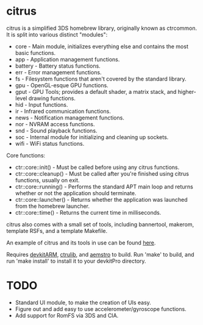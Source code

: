 # citrus

citrus is a simplified 3DS homebrew library, originally known as ctrcommon. It is split into various distinct "modules":
 * core - Main module, initializes everything else and contains the most basic functions.
 * app - Application management functions.
 * battery - Battery status functions.
 * err - Error management functions.
 * fs - Filesystem functions that aren't covered by the standard library.
 * gpu - OpenGL-esque GPU functions.
 * gput - GPU Tools; provides a default shader, a matrix stack, and higher-level drawing functions.
 * hid - Input functions.
 * ir - Infrared communication functions.
 * news - Notification management functions.
 * nor - NVRAM access functions.
 * snd - Sound playback functions.
 * soc - Internal module for initializing and cleaning up sockets.
 * wifi - WiFi status functions.
 
Core functions:
 * ctr::core::init() - Must be called before using any citrus functions.
 * ctr::core::cleanup() - Must be called after you're finished using citrus functions, usually on exit.
 * ctr::core::running() - Performs the standard APT main loop and returns whether or not the application should terminate.
 * ctr::core::launcher() - Returns whether the application was launched from the homebrew launcher.
 * ctr::core::time() - Returns the current time in milliseconds.

citrus also comes with a small set of tools, including bannertool, makerom, template RSFs, and a template Makefile.

An example of citrus and its tools in use can be found [here](https://github.com/Steveice10/3DSHomebrewTemplate/).

Requires [devkitARM](http://sourceforge.net/projects/devkitpro/files/devkitARM/), [ctrulib](https://github.com/smealum/ctrulib), and [aemstro](https://github.com/smealum/aemstro) to build. Run 'make' to build, and run 'make install' to install it to your devkitPro directory.

# TODO
 * Standard UI module, to make the creation of UIs easy.
 * Figure out and add easy to use accelerometer/gyroscope functions.
 * Add support for RomFS via 3DS and CIA.
